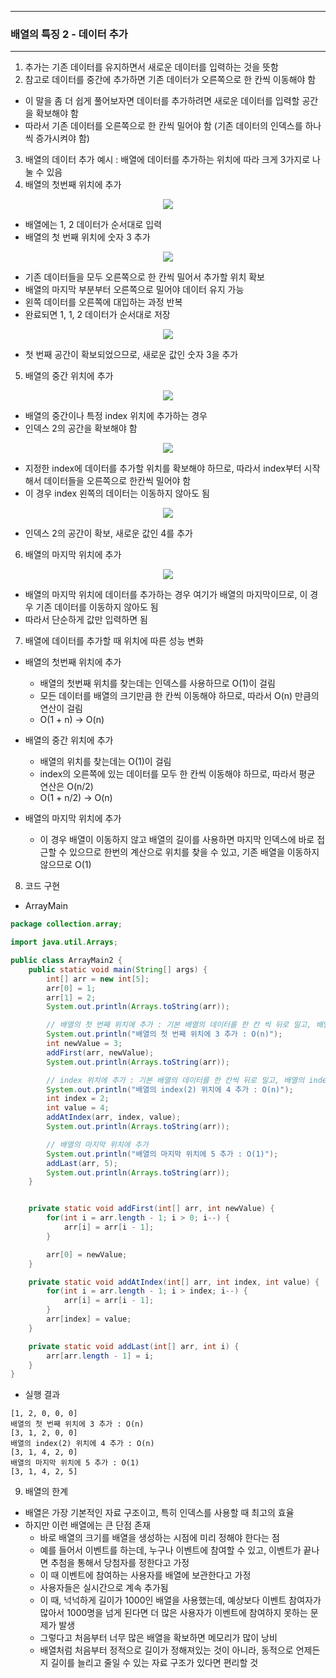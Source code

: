 -----
### 배열의 특징 2 - 데이터 추가
-----
1. 추가는 기존 데이터를 유지하면서 새로운 데이터를 입력하는 것을 뜻함
2.  참고로 데이터를 중간에 추가하면 기존 데이터가 오른쪽으로 한 칸씩 이동해야 함
   - 이 말을 좀 더 쉽게 풀어보자면 데이터를 추가하려면 새로운 데이터를 입력할 공간을 확보해야 함
   - 따라서 기존 데이터를 오른쪽으로 한 칸씩 밀어야 함 (기존 데이터의 인덱스를 하나씩 증가시켜야 함)

3. 배열의 데이터 추가 예시 : 배열에 데이터를 추가하는 위치에 따라 크게 3가지로 나눌 수 있음
4. 배열의 첫번째 위치에 추가
<div align="center">
<img src="https://github.com/user-attachments/assets/c2140120-78a2-431f-b582-662f8d892615">
</div>

  - 배열에는 1, 2 데이터가 순서대로 입력
  - 배열의 첫 번째 위치에 숫자 3 추가
<div align="center">
<img src="https://github.com/user-attachments/assets/f4c8823f-8c5b-4bc1-8a4f-fe539ab504f9">
</div>

  - 기존 데이터들을 모두 오른쪽으로 한 칸씩 밀어서 추가할 위치 확보
  - 배열의 마지막 부분부터 오른쪽으로 밀어야 데이터 유지 가능
  - 왼쪽 데이터를 오른쪽에 대입하는 과정 반복
  - 완료되면 1, 1, 2 데이터가 순서대로 저장
<div align="center">
<img src="https://github.com/user-attachments/assets/c9858301-070b-4aec-8527-8adfbc0f754d">
</div>

  - 첫 번째 공간이 확보되었으므로, 새로운 값인 숫자 3을 추가

5. 배열의 중간 위치에 추가
<div align="center">
<img src="https://github.com/user-attachments/assets/9685fe13-77b8-4d50-a0da-704c13b14475">
</div>

  - 배열의 중간이나 특정 index 위치에 추가하는 경우
  - 인덱스 2의 공간을 확보해야 함
<div align="center">
<img src="https://github.com/user-attachments/assets/f134e075-0beb-4af0-b983-fc3bf69bccb7">
</div>

  - 지정한 index에 데이터를 추가할 위치를 확보해야 하므로, 따라서 index부터 시작해서 데이터들을 오른쪽으로 한칸씩 밀어야 함
  - 이 경우 index 왼쪽의 데이터는 이동하지 않아도 됨
<div align="center">
<img src="https://github.com/user-attachments/assets/4e44c2c6-2b89-4ba5-a313-083d4942a668">
</div>

  - 인덱스 2의 공간이 확보, 새로운 값인 4를 추가
  
6. 배열의 마지막 위치에 추가
<div align="center">
<img src="https://github.com/user-attachments/assets/5faf9fd7-a963-407a-9fa3-c86b28e62688">
</div>

  - 배열의 마지막 위치에 데이터를 추가하는 경우 여기가 배열의 마지막이므로, 이 경우 기존 데이터를 이동하지 않아도 됨
  - 따라서 단순하게 값만 입력하면 됨
  
7. 배열에 데이터를 추가할 때 위치에 따른 성능 변화
  - 배열의 첫번째 위치에 추가
    + 배열의 첫번째 위치를 찾는데는 인덱스를 사용하므로 O(1)이 걸림
    + 모든 데이터를 배열의 크기만큼 한 칸씩 이동해야 하므로, 따라서 O(n) 만큼의 연산이 걸림
    + O(1 + n) → O(n)
      
  - 배열의 중간 위치에 추가
    + 배열의 위치를 찾는데는 O(1)이 걸림
    + index의 오른쪽에 있는 데이터를 모두 한 칸씩 이동해야 하므로, 따라서 평균 연산은 O(n/2)
    + O(1 + n/2) → O(n)
  
  - 배열의 마지막 위치에 추가
    + 이 경우 배열이 이동하지 않고 배열의 길이를 사용하면 마지막 인덱스에 바로 접근할 수 있으므로 한번의 계산으로 위치를 찾을 수 있고, 기존 배열을 이동하지 않으므로 O(1)

8. 코드 구현
  - ArrayMain
```java
package collection.array;

import java.util.Arrays;

public class ArrayMain2 {
    public static void main(String[] args) {
        int[] arr = new int[5];
        arr[0] = 1;
        arr[1] = 2;
        System.out.println(Arrays.toString(arr));

        // 배열의 첫 번째 위치에 추가 : 기본 배열의 데이터를 한 칸 씩 뒤로 밀고, 배열의 첫 번째 위치에 추가
        System.out.println("배열의 첫 번째 위치에 3 추가 : O(n)");
        int newValue = 3;
        addFirst(arr, newValue);
        System.out.println(Arrays.toString(arr));

        // index 위치에 추가 : 기본 배열의 데이터를 한 칸씩 뒤로 밀고, 배열의 index 위치에 추가
        System.out.println("배열의 index(2) 위치에 4 추가 : O(n)");
        int index = 2;
        int value = 4;
        addAtIndex(arr, index, value);
        System.out.println(Arrays.toString(arr));

        // 배열의 마지막 위치에 추가
        System.out.println("배열의 마지막 위치에 5 추가 : O(1)");
        addLast(arr, 5);
        System.out.println(Arrays.toString(arr));
    }


    private static void addFirst(int[] arr, int newValue) {
        for(int i = arr.length - 1; i > 0; i--) {
            arr[i] = arr[i - 1];
        }

        arr[0] = newValue;
    }

    private static void addAtIndex(int[] arr, int index, int value) {
        for(int i = arr.length - 1; i > index; i--) {
            arr[i] = arr[i - 1];
        }
        arr[index] = value;
    }

    private static void addLast(int[] arr, int i) {
        arr[arr.length - 1] = i;
    }
}
```

  - 실행 결과
```
[1, 2, 0, 0, 0]
배열의 첫 번째 위치에 3 추가 : O(n)
[3, 1, 2, 0, 0]
배열의 index(2) 위치에 4 추가 : O(n)
[3, 1, 4, 2, 0]
배열의 마지막 위치에 5 추가 : O(1)
[3, 1, 4, 2, 5]
```

9. 배열의 한계
  - 배열은 가장 기본적인 자료 구조이고, 특히 인덱스를 사용할 때 최고의 효율
  - 하지만 이런 배열에는 큰 단점 존재
    + 바로 배열의 크기를 배열을 생성하는 시점에 미리 정해야 한다는 점
    + 예를 들어서 이벤트를 하는데, 누구나 이벤트에 참여할 수 있고, 이벤트가 끝나면 추첨을 통해서 당첨자를 정한다고 가정
    + 이 때 이벤트에 참여하는 사용자를 배열에 보관한다고 가정
    + 사용자들은 실시간으로 계속 추가됨
    + 이 때, 넉넉하게 길이가 1000인 배열을 사용했는데, 예상보다 이벤트 참여자가 많아서 1000명을 넘게 된다면 더 많은 사용자가 이벤트에 참여하지 못하는 문제가 발생
    + 그렇다고 처음부터 너무 많은 배열을 확보하면 메모리가 많이 낭비
    + 배열처럼 처음부터 정적으로 길이가 정해져있는 것이 아니라, 동적으로 언제든지 길이를 늘리고 줄일 수 있는 자료 구조가 있다면 편리할 것
